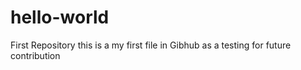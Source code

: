 # hello-world
First Repository
this is a my first file in Gibhub as a testing for future contribution
